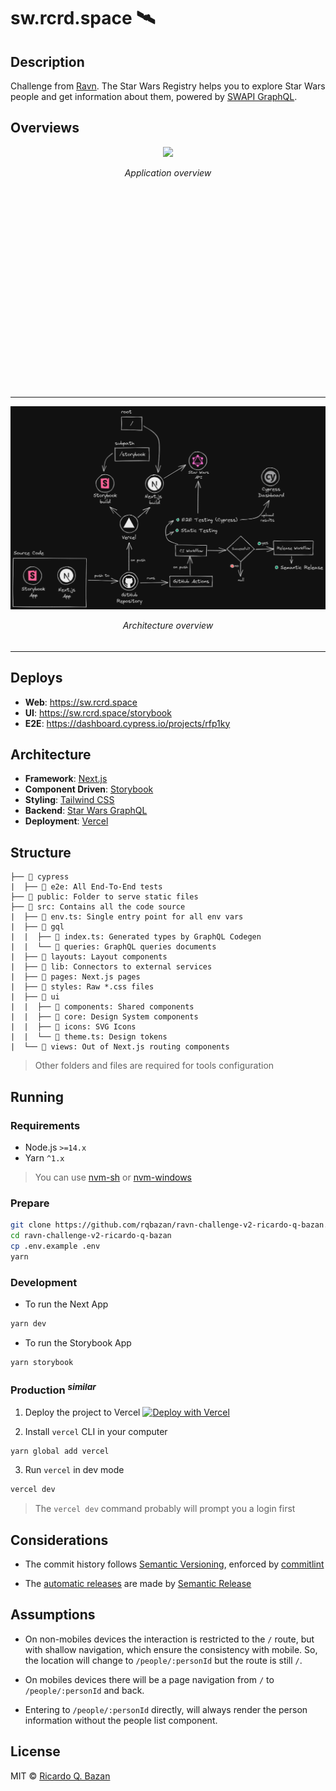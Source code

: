 # sw.rcrd.space 🛰

## Description

Challenge from [Ravn](https://www.ravn.co/). The Star Wars Registry helps you to explore Star Wars people and get information about them, powered by [SWAPI GraphQL](https://swapi-graphql.netlify.app).

## Overviews

<div align="center" style="height:360px;margin-bottom:40px;">
  <a href="https://www.loom.com/share/0852e775ad6946f3939137eb47bd2458">
    <img src="https://cdn.loom.com/sessions/thumbnails/0852e775ad6946f3939137eb47bd2458-with-play.gif">
  </a>
  <p><em>Application overview</em></p>
</div>

---

<div align="center" style="height:360px;margin-bottom:32px;">
  <a href="https://excalidraw.com/#json=k6pQGzgskJz0DcXvO7xDt,bYqI9PPcI8CB3vue35JRGQ">
    <img src="./images/architecture-overview.png">
  </a>
  <p><em>Architecture overview</em></p>
</div>

---

## Deploys

- **Web**: https://sw.rcrd.space
- **UI**: https://sw.rcrd.space/storybook
- **E2E**: https://dashboard.cypress.io/projects/rfp1ky

## Architecture

- **Framework**: [Next.js](https://nextjs.org)
- **Component Driven**: [Storybook](https://storybook.js.org)
- **Styling**: [Tailwind CSS](https://tailwindcss.com)
- **Backend**: [Star Wars GraphQL](https://swapi-graphql.netlify.app)
- **Deployment**: [Vercel](https://vercel.com)

## Structure

```
├── 📁 cypress
|  ├── 📂 e2e: All End-To-End tests
├── 📁 public: Folder to serve static files
├── 📂 src: Contains all the code source
|  ├── 📄 env.ts: Single entry point for all env vars
|  ├── 📂 gql
|  |  ├── 📄 index.ts: Generated types by GraphQL Codegen
|  |  └── 📁 queries: GraphQL queries documents
|  ├── 📁 layouts: Layout components
|  ├── 📁 lib: Connectors to external services
|  ├── 📁 pages: Next.js pages
|  ├── 📂 styles: Raw *.css files
|  ├── 📂 ui
|  |  ├── 📁 components: Shared components
|  |  ├── 📁 core: Design System components
|  |  ├── 📁 icons: SVG Icons
|  |  └── 📄 theme.ts: Design tokens
|  └── 📁 views: Out of Next.js routing components
```

> Other folders and files are required for tools configuration

## Running

### Requirements

- Node.js `>=14.x`
- Yarn `^1.x`

> You can use [nvm-sh](https://github.com/nvm-sh/nvm) or [nvm-windows](https://github.com/coreybutler/nvm-windows)

### Prepare

```bash
git clone https://github.com/rqbazan/ravn-challenge-v2-ricardo-q-bazan.git
cd ravn-challenge-v2-ricardo-q-bazan
cp .env.example .env
yarn
```

### Development

- To run the Next App

```bash
yarn dev

```

- To run the Storybook App

```bash
yarn storybook

```

### Production <sup>_similar_</sup>

1.  Deploy the project to Vercel [![Deploy with Vercel](https://vercel.com/button)](https://vercel.com/new/clone?repository-url=https%3A%2F%2Fgithub.com%2Frqbazan%2Fravn-challenge-v2-ricardo-q-bazan&env=NEXT_PUBLIC_API_URL)

2.  Install `vercel` CLI in your computer

```bash
yarn global add vercel
```

3. Run `vercel` in dev mode

```bash
vercel dev
```

> The `vercel dev` command probably will prompt you a login first

## Considerations

- The commit history follows [Semantic Versioning](https://semver.org/), enforced by [commitlint](https://github.com/conventional-changelog/commitlint)

- The [automatic releases](./.github/workflows/release.yml) are made by [Semantic Release](https://github.com/semantic-release/semantic-release)

## Assumptions

- On non-mobiles devices the interaction is restricted to the `/` route, but with shallow navigation, which ensure the consistency with mobile. So, the location will change to `/people/:personId` but the route is still `/`.

- On mobiles devices there will be a page navigation from `/` to `/people/:personId` and back.

- Entering to `/people/:personId` directly, will always render the person information without the people list component.

## License

MIT © [Ricardo Q. Bazan](https://rcrd.space)
